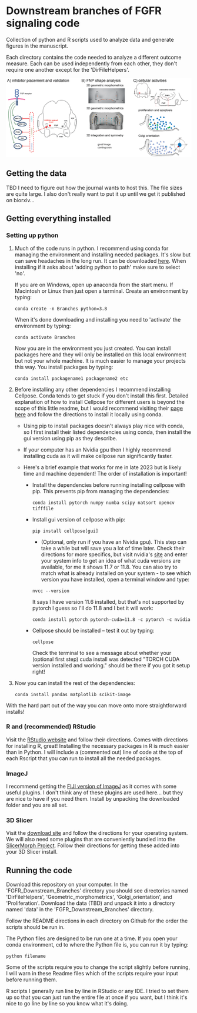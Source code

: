 # Downstream branches of FGFR signaling code
Collection of python and R scripts used to analyze data and generate figures in the manuscript. 

Each directory contains the code needed to analyze a different outcome measure. Each can be used independently from each other, they don't require one another except for the 'DirFileHelpers'.

![project overview image](/Readme_images/overview_fig_github.png)

## Getting the data
TBD I need to figure out how the journal wants to host this. The file sizes are quite large. I also don't really want to put it up until we get it published on biorxiv...

## Getting everything installed
### Setting up python
1. Much of the code runs in python. I recommend using conda for managing the environment and installing needed packages. It's slow but can save headaches in the long run. It can be downloaded [here](https://www.anaconda.com/download). When installing if it asks about 'adding python to path' make sure to select 'no'.

   If you are on Windows, open up anaconda from the start menu. If Macintosh or Linux then just open a terminal. Create an environment by typing:
   ```
   conda create -n Branches python=3.8
   ```
   When it's done downloading and installing you need to 'activate' the environment by typing:
   ```
   conda activate Branches
   ```
   Now you are in the environment you just created. You can install packages here and they will only be installed on this local environment but not your whole machine. It is much easier to manage your projects this way. You install packages by typing:
   ```
   conda install packagename1 packagename2 etc
   ```

2. Before installing any other dependencies I recommend installing Cellpose. Conda tends to get stuck if you don't install this first. Detailed explanation of how to install Cellpose for different users is beyond the scope of this little readme, but I would recommend visiting their [page here](https://github.com/MouseLand/cellpose) and follow the directions to install it locally using conda.
   - Using pip to install packages doesn't always play nice with conda, so I first install their listed dependencies using conda, then install the gui version using pip as they describe.
   - If your computer has an Nvidia gpu then I highly recommend installing cuda as it will make cellpose run significantly faster.
   - Here's a brief example that works for me in late 2023 but is likely time and machine dependent! The order of installation is important!
     
     - Install the dependencies before running installing cellpose with pip. This prevents pip from managing the dependencies:
       ```
       conda install pytorch numpy numba scipy natsort opencv tifffile
       ```
     - Install gui version of cellpose with pip:
       ```
       pip install cellpose[gui]
       ```
       - (Optional, only run if you have an Nvidia gpu). This step can take a while but will save you a lot of time later. Check their directions for more specifics, but visit nvidia's [site](https://pytorch.org/get-started/locally/) and enter your system info to get an idea of what cuda versions are available, for me it shows 11.7 or 11.8. You can also try to match what is already installed on your system - to see which version you have installed, open a terminal window and type:
       ```
       nvcc --version
       ```
       It says I have version 11.6 installed, but that's not supported by pytorch I guess so I'll do 11.8 and I bet it will work:
       ```
       conda install pytorch pytorch-cuda=11.8 -c pytorch -c nvidia
       ```
     - Cellpose should be installed – test it out by typing:
       ```
       cellpose
       ```
       Check the terminal to see a message about whether your (optional first step) cuda install was detected "TORCH CUDA version installed and working." should be there if you got it setup right!

3. Now you can install the rest of the dependencies:
   ```
   conda install pandas matplotlib scikit-image
   ```

With the hard part out of the way you can move onto more straightforward installs!

### R and (recommended) RStudio
Visit the [RStudio website](https://posit.co/download/rstudio-desktop/) and follow their directions. Comes with directions for installing R, great! Installing the necessary packages in R is much easier than in Python. I will include a (commented out) line of code at the top of each Rscript that you can run to install all the needed packages.

### ImageJ
I recommend getting the [FIJI version of ImageJ](https://imagej.net/software/fiji/) as it comes with some useful plugins. I don't think any of these plugins are used here... but they are nice to have if you need them. Install by unpacking the downloaded folder and you are all set.

### 3D Slicer
Visit the [download site](https://download.slicer.org/) and follow the directions for your operating system. We will also need some plugins that are conveniently bundled into the [SlicerMorph Project](https://slicermorph.github.io/). Follow their directions for getting these added into your 3D Slicer install.

## Running the code
Download this repository on your computer. In the 'FGFR_Downstream_Branches' directory you should see directories named 'DirFileHelpers', 'Geometric_morphometrics', 'Golgi_orientation', and 'Proliferation'. Download the data (TBD) and unpack it into a directory named 'data' in the 'FGFR_Downstream_Branches' directory.

Follow the README directions in each directory on Github for the order the scripts should be run in.

The Python files are designed to be run one at a time. If you open your conda environment, cd to where the Python file is, you can run it by typing:
```
python filename
```
Some of the scripts require you to change the script slightly before running, I will warn in these Readme files which of the scripts require your input before running them.

R scripts I generally run line by line in RStudio or any IDE. I tried to set them up so that you can just run the entire file at once if you want, but I think it's nice to go line by line so you know what it's doing.
